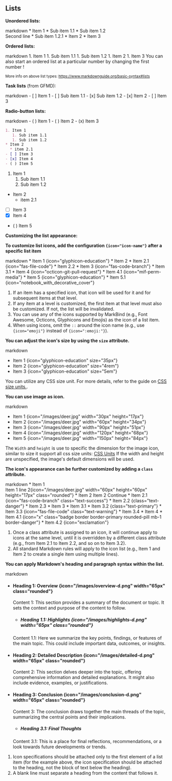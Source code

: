 ## Lists


****Unordered lists:****

<include src="codeAndOutput.md" boilerplate >
<variable name="highlightStyle">markdown</variable>
<variable name="code">
* Item 1
  * Sub item 1.1
  * Sub item 1.2<br>
    Second line
    * Sub item 1.2.1
* Item 2
* Item 3
</variable>
</include>

****Ordered lists:****

<include src="codeAndOutput.md" boilerplate >
<variable name="highlightStyle">markdown</variable>
<variable name="code">
1. Item 1
   1. Sub item 1.1
   1. Sub item 1.2
1. Item 2
1. Item 3
</variable>
</include>

<box type="tip" seamless>
You can also start an ordered list at a particular number by changing the
<popover>
first number
<template slot="content">
<div style="text-align: center; margin-bottom: 5px;">{{ icon_example }}</div>
<include src="codeAndOutputSeparate.md" boilerplate>
<variable name="highlightStyle">markdown</variable>
<variable name="code">
10. Item 1
   1. Sub item 1.1
   1. Sub item 1.2
1. Item 2
</variable>
<variable name="output">
10. Item 1
   1. Sub item 1.1
   1. Sub item 1.2
1. Item 2
{.ps-0 .ms-0}
</variable>
</include>
</template>
</popover>!
</box>

<small>More info on above list types: https://www.markdownguide.org/basic-syntax#lists</small>

****Task lists**** (from GFMD):

<div id="main-example-gfmd">
<include src="codeAndOutput.md" boilerplate >
<variable name="highlightStyle">markdown</variable>
<variable name="code">
- [ ] Item 1
   - [ ] Sub item 1.1
   - [x] Sub item 1.2
- [x] Item 2
- [ ] Item 3
</variable>
</include>
</div>


****Radio-button lists:****
<div id="main-example-markbind">
<include src="codeAndOutput.md" boilerplate >
<variable name="highlightStyle">markdown</variable>
<variable name="code">
- ( ) Item 1
- ( ) Item 2
- (x) Item 3
</variable>
</include>
</div>

<div id="short" class="d-none">

```markdown
1. Item 1
   1. Sub item 1.1
   1. Sub item 1.2
* Item 2
  * item 2.1
- [ ] Item 3
- [x] Item 4
- ( ) Item 5
```
</div>
<div id="examples" class="d-none">

1. Item 1
   1. Sub item 1.1
   1. Sub item 1.2
* Item 2
  * item 2.1
- [ ] Item 3
- [x] Item 4
- ( ) Item 5
</div>

****Customizing the list appearance:****

**To customize list icons, add the configuration `{icon="icon-name"}` after a specific list item**

<include src="codeAndOutput.md" boilerplate >
<variable name="highlightStyle">markdown</variable>
<variable name="code">
* Item 1 {icon="glyphicon-education"}
* Item 2
  * Item 2.1 {icon="fas-file-code"}
  * Item 2.2
* Item 3 {icon="fas-code-branch"}
  * Item 3.1 
* Item 4 {icon="octicon-git-pull-request"}
  * Item 4.1 {icon="mif-perm-media"}
* Item 5 {icon="glyphicon-education"}
  * Item 5.1 {icon="notebook_with_decorative_cover"}
  </variable>
</include>

1. If an item has a specified icon, that icon will be used for it and for subsequent items at that level.
2. If any item at a level is customized, the first item at that level must also be customized. If not, the list will be invalidated.
3. You can use any of the icons supported by MarkBind (e.g., Font Awesome, Octicons, Glyphicons and Emojis) as the icon of a list item.
4. When using icons, omit the `::` around the icon name (e.g., use `{icon="emoji"}` instead of `{icon=":emoji:"}`).

**You can adjust the icon's size by using the `size` attribute.**

<include src="codeAndOutput.md" boilerplate >
<variable name="highlightStyle">markdown</variable>
<variable name="code">

* Item 1 {icon="glyphicon-education" size="35px"}
* Item 2 {icon="glyphicon-education" size="4rem"}
* Item 3 {icon="glyphicon-education" size="5em"}

</variable>
</include>

You can utilize any CSS size unit. For more details, refer to the guide on [CSS size units.](https://www.w3schools.com/cssref/css_units.php).

**You can use image as icon.**

<include src="codeAndOutput.md" boilerplate >
<variable name="highlightStyle">markdown</variable>
<variable name="code">

* Item 1 {icon="/images/deer.jpg" width="30px" height="17px"}
* Item 2 {icon="/images/deer.jpg" width="60px" height="34px"}
* Item 3 {icon="/images/deer.jpg" width="90px" height="51px"}
* Item 4 {icon="/images/deer.jpg" width="120px" height="68px"}
* Item 5 {icon="/images/deer.jpg" width="150px" height="84px"}

</variable>
</include>

The `Width` and `height` is use to specific the dimension for the image icon, similar to size it support all css size units: [CSS Units](https://www.w3schools.com/cssref/css_units.php)
If the width and height are unspecified, the image's default dimensions will be used.

**The icon's appearance can be further customized by adding a `class` attribute.**

<div id="main-example-markbind">

<include src="codeAndOutput.md" boilerplate >
<variable name="highlightStyle">markdown</variable>
<variable name="code">
* Item 1 <br>
  Item 1 line 2{icon="/images/deer.jpg" width="60px" height="60px" height="17px" class="rounded"}
* Item 2
  Item 2 Continue
  * Item 2.1 {icon="fas-code-branch" class="text-success"}
  * Item 2.2 {class="text-danger"}
  * Item 2.3 
* Item 3
  * Item 3.1 
  * Item 3.2 {class="text-primary"}
  * Item 3.3 {icon="fas-file-code" class="text-warning"}
  * Item 3.4
* Item 4
  * Item 4.1 {icon="x" class="badge border border-primary rounded-pill mb-1 border-danger"}
  * Item 4.2 {icon="exclamation"}
</variable>
</include>

1. Once a class attribute is assigned to an icon, it will continue apply to icons at the same level, until it is overridden by a different class attribute (e.g., from Item 2.1 to Item 2.2, and so on to Item 3.2).
2. All standard Markdown rules will apply to the icon list (e.g., Item 1 and Item 2 to create a single item using multiple lines).
</div>


**You can apply Markdown's heading and paragraph syntax within the list.**

<include src="codeAndOutput.md" boilerplate >
<variable name="highlightStyle">markdown</variable>
<variable name="code">

* #### Heading 1: Overview {icon="/images/overview-d.png" width="65px" class="rounded"}
  
  Content 1: This section provides a summary of the document or topic. 
  It sets the context and purpose of the content to follow.

  * ##### Heading 1.1: Highlights {icon="/images/highlights-d.png" width="65px" class="rounded"}
  
  Content 1.1: Here we summarize the key points, findings, or features of the main topic. 
  This could include important data, outcomes, or insights.

* #### Heading 2: Detailed Description {icon="/images/detailed-d.png" width="65px" class="rounded"}
  
  Content 2: This section delves deeper into the topic, offering comprehensive information and detailed explanations.
  It might also include evidence, examples, or justifications.

* #### Heading 3: Conclusion {icon="/images/conclusion-d.png" width="65px" class="rounded"}
  
  Content 3: The conclusion draws together the main threads of the topic, 
  summarizing the central points and their implications.

  * ##### Heading 3.1: Final Thoughts
  
  Content 3.1: This is a place for final reflections, recommendations, or a look towards future developments or trends.

</variable>
</include>

1. Icon specifications should be attached only to the first element of a list item (for the example above, the icon specification should be attached to the heading, not the block of text below the heading).
2. A blank line must separate a heading from the content that follows it.
